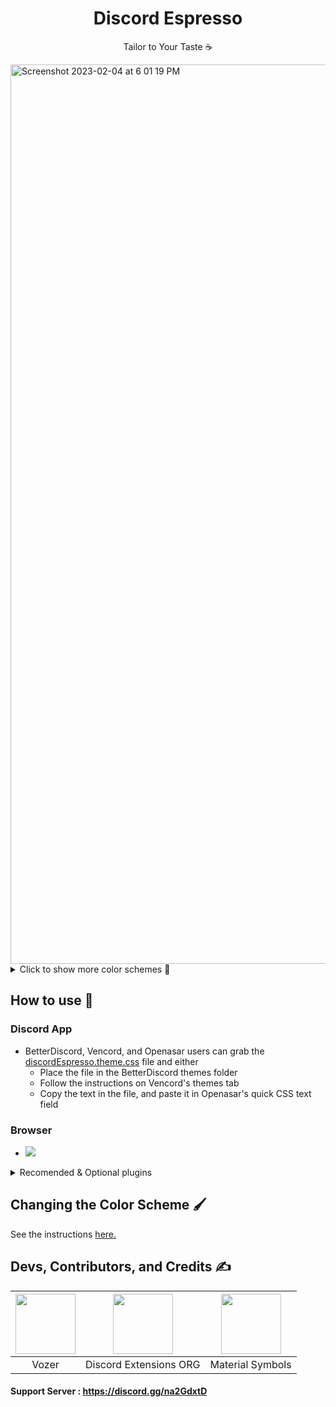 <h1 align="center">Discord Espresso</h1>
<p align="center">Tailor to Your Taste ☕</p>
<img width="1439" alt="Screenshot 2023-02-04 at 6 01 19 PM" src="https://user-images.githubusercontent.com/76500838/228941344-a0294c30-736d-45c0-98da-9a386c7565cb.png">


<details>
<summary>Click to show more color schemes 🎨</summary>

## Turquoise
![image](https://user-images.githubusercontent.com/76500838/205454849-0cf7bbbd-3f58-4d0e-a60f-da2d75584a92.png)

## Lilac
![image](https://user-images.githubusercontent.com/76500838/205454611-ffa55a34-05af-4c0f-9193-a926678ef8a4.png)

## Newspaper
![image](https://user-images.githubusercontent.com/76500838/205516297-2230a211-9a46-42ae-a078-16a220780ed7.png)

## Tan
![image](https://user-images.githubusercontent.com/76500838/205454527-57a32aca-fed0-47d8-8ad1-37df745fb1cc.png)

## French Vanilla
![image](https://user-images.githubusercontent.com/76500838/206921993-aea69b03-16e0-4622-906c-90484e3b7b84.png)

## Material Dark
![image](https://user-images.githubusercontent.com/76500838/207605611-867d9cb9-965c-4d92-9df0-9d7f15c19a72.png)

## Clear - Replacable background image! - See instructions [here](https://raw.githubusercontent.com/SlippingGittys-Discord-Themes/Espresso-Discord-Theme/main/themes/dark/clear.css)
![Screenshot 2023-01-11 at 10 32 27 PM](https://user-images.githubusercontent.com/76500838/211976823-c10d3abe-1e13-41c4-a7a4-f324f894f46b.png)

## Fuoco
![Screenshot 2023-01-06 at 4 36 58 PM](https://user-images.githubusercontent.com/76500838/211111737-2c9e8f49-4845-4ec1-8a41-d3b823354ab3.png)

## Dark Pastel
![Screenshot 2023-01-06 at 4 38 44 PM](https://user-images.githubusercontent.com/76500838/211111809-889a5d8f-1ea1-481a-99d2-d91250134186.png)

## Twitter Blue
![Screenshot 2023-01-06 at 4 39 32 PM](https://user-images.githubusercontent.com/76500838/211111884-862cf444-35db-49cf-b911-f7565af4595f.png)

## Evening
![Screenshot 2023-01-06 at 4 43 27 PM](https://user-images.githubusercontent.com/76500838/221325728-f1fd1419-11d4-4cdb-b4ac-e61709dea5f0.png)

## Tokyo Night
![image](https://user-images.githubusercontent.com/76500838/205454490-0a654393-dfa7-42c6-b997-b2c8084c045c.png)

## ThinkPad 
![image](https://user-images.githubusercontent.com/76500838/207597977-8a3695ec-a78c-4108-9d03-70d80e10b0b9.png)

## OLED
![kCi8sKg7M2](https://user-images.githubusercontent.com/76500838/205515149-de37e945-77fb-4dc1-beca-c5b45056a006.png)

</details>

## How to use 📖
### Discord App

* BetterDiscord, Vencord, and Openasar users can grab the [discordEspresso.theme.css](https://raw.githubusercontent.com/SlippingGittys-Discord-Themes/Espresso-Discord-Theme/main/discordEspresso.theme.css) file and either
  * Place the file in the BetterDiscord themes folder
  * Follow the instructions on Vencord's themes tab
  * Copy the text in the file, and paste it in Openasar's quick CSS text field

### Browser 
 * [![](https://img.shields.io/badge/install%20with-stylus-006666?style=flat-square)](https://github.com/SlippingGittys-Discord-Themes/Espresso-Discord-Theme/raw/main/discordEspresso.user.css)
  
<details>
<summary>Recomended & Optional plugins</summary>

 * [BetterAnimations](https://github.com/arg0NNY/DiscordPlugins/tree/0e35f922e7755d6eb328b38cbe480786697f9dcf/BetterAnimations) by arg0NNY
   * This plugin adds a variety of different transitions and animations (i.e: switching between guilds, pop-up menus, etc), and complements this theme quite well. Feel free to give it a look!
</details>

## Changing the Color Scheme 🖌️
See the instructions [here.](https://github.com/SlippingGittys-Discord-Themes/Espresso-Discord-Theme/tree/main/themes)

## Devs, Contributors, and Credits ✍️
| <a href="https://github.com/SlippingGitty" target="_blank"> <img src="https://avatars.githubusercontent.com/u/76500838?s=460&u=109f1c2012f3e452251391807262ed098f45ec94&v=4" alt="" width="96px" height="96px"> </a> | <a href="https://github.com/discord-extensions" target="_blank"> <img src="https://avatars.githubusercontent.com/u/103222215?s=200&v=4" alt="" width="96px" height="96px"> </a> | <a href="https://m3.material.io/styles/icons/overview" target="_blank"> <img src="https://cdn-icons-png.flaticon.com/512/2991/2991148.png" alt="" width="96px" height="96px"> </a> |
|:-:|:-:|:-:|
| Vozer | Discord Extensions ORG | Material Symbols |

#### Support Server : https://discord.gg/na2GdxtD


